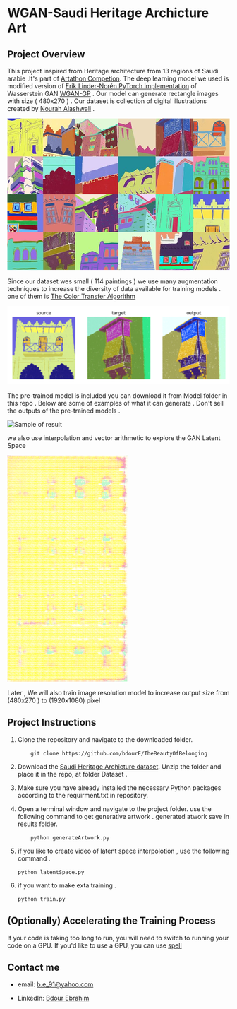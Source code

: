


# WGAN-Saudi Heritage Archicture Art



## Project Overview

 This project inspired from Heritage architecture from 13 regions of Saudi arabie .It's part of [Artathon Competion](https://www.theglobalaisummit.com). The deep learning model  we used is  modified version of [Erik Linder-Norén PyTorch implementation](https://github.com/eriklindernoren/PyTorch-GAN/blob/master/implementations/wgan_gp) of  Wasserstein GAN [WGAN-GP](https://arxiv.org/pdf/1704.00028.pdf) . Our model can generate rectangle images with size ( 480x270 )  . Our dataset is collection of digital illustrations created by [Nourah Alashwali](https://www.instagram.com/noura_alashwali/) . 
 
![Sample of dataset](./images/sample_dataset.JPG)


 Since our dataset wes small ( 114 paintings  ) we use many augmentation techniques to increase the diversity of data available for training models . one of them is   [The Color Transfer Algorithm](https://www.pyimagesearch.com/2014/06/30/super-fast-color-transfer-images/) 
 
 ![Sample of color swap](./images/color_swap.png)
 
  The pre-trained model is included you can download it from Model folder in this repo . Below are some of examples of what it can generate . Don't sell the outputs of the pre-trained models .
  
 ![Sample of result](./images/result1.png)
 
we also use  interpolation and vector arithmetic to explore the GAN Latent Space 

![Sample of animation](./images/animation.gif)
 
 Later , We will  also train image resolution model to increase output size from (480x270 ) to (1920x1080) pixel 
 
 

## Project Instructions

1. Clone the repository and navigate to the downloaded folder.
	
	```	
		git clone https://github.com/bdourE/TheBeautyOfBelonging
	```
2. Download the [Saudi Heritage Archicture dataset](https://drive.google.com/open?id=1VNvM5xlqKkJr1-T7mI1jaF3m6f_sO5jR).  Unzip the folder and place it in the repo, at folder Dataset .  

3. Make sure you have already installed the necessary Python packages according to the requirment.txt in repository.

4. Open a terminal window and navigate to the project folder. use the following command to get generative artwork . generated atwork save in results folder.
	
	```
		python generateArtwork.py
	```
    
5. if you like to create video of latent spece interpolotion , use the following command .
    
    ```
    python latentSpace.py
    ```
    
6. if you want to make exta training .

    ```
    python train.py
    ```


## (Optionally) Accelerating the Training Process 

If your code is taking too long to run, you will need to switch to running your code on a GPU.  If you'd like to use a GPU, you can use [spell](https://web.spell.run/refer/bdour)


##  Contact me 

*  email: b.e_91@yahoo.com

*  LinkedIn: [Bdour Ebrahim](https://www.linkedin.com/in/bdour-ebrahim-682b17145/)
